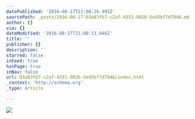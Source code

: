 ```yaml
---
datePublished: '2016-08-17T21:08:16.993Z'
sourcePath: _posts/2016-08-17-83a83f67-c2af-4331-902b-5e45bf7d7946.md
author: []
via: {}
dateModified: '2016-08-17T21:08:13.946Z'
title: ''
publisher: {}
description: ''
starred: false
inFeed: true
hasPage: true
inNav: false
url: 83a83f67-c2af-4331-902b-5e45bf7d7946/index.html
_context: 'http://schema.org'
_type: Article

---
```

![](https://the-grid-user-content.s3-us-west-2.amazonaws.com/38a504d3-4435-4db9-b4fb-03fbecadbd13.jpg)